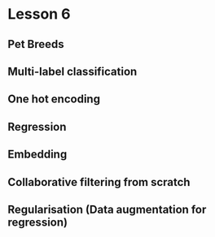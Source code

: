 # Lesson 6

## Pet Breeds
## Multi-label classification
## One hot encoding
## Regression
## Embedding
## Collaborative filtering from scratch
## Regularisation (Data augmentation for regression)

